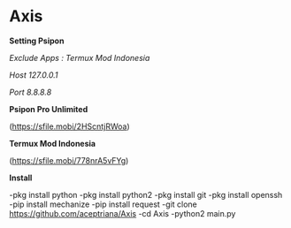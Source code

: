 # Axis

**Setting Psipon**

*Exclude Apps : Termux Mod Indonesia*

*Host 127.0.0.1*

*Port 8.8.8.8*

**Psipon Pro Unlimited**

(https://sfile.mobi/2HScntjRWoa)

**Termux Mod Indonesia**

(https://sfile.mobi/778nrA5vFYg)

**Install**

-pkg install python
-pkg install python2
-pkg install git
-pkg install openssh
-pip install mechanize
-pip install request
-git clone https://github.com/aceptriana/Axis
-cd Axis
-python2 main.py
